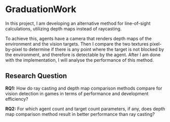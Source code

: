 # GraduationWork
In this project, I am developing an alternative method for line-of-sight calculations, utilizing depth maps instead of raycasting.

To achieve this, agents have a camera that renders depth maps of the environment and the vision targets. Then I compare the two textures pixel-by-pixel to determine if there is any point where the target is not blocked by the environment, and therefore is detectable by the agent.
After I am done with the implementation, I will analyse the performance of this method.

## Research Question

**RQ1:** How do ray casting and depth map comparison methods compare for vision detection in games in terms of performance and development efficiency?

**RQ2:** For which agent count and target count parameters, if any, does depth map comparison method result in better performance than ray casting?
